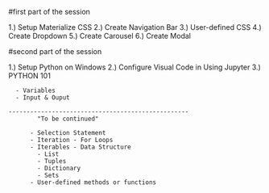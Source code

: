 
 #first part of the session 
 
 1.) Setup Materialize CSS
 2.) Create Navigation Bar
 3.) User-defined CSS
 4.) Create Dropdown 
 5.) Create Carousel
 6.) Create Modal
 
 
 #second part of the session
 
 
 1.) Setup Python on Windows
 2.) Configure Visual Code in Using Jupyter
 3.) PYTHON 101
 
      - Variables
      - Input & Ouput
      
	--------------------------------------------------
            "To be continued"
            
          - Selection Statement 	
          - Iteration - For Loops
          - Iterables - Data Structure
            - List
            - Tuples
            - Dictionary
            - Sets
          - User-defined methods or functions	
